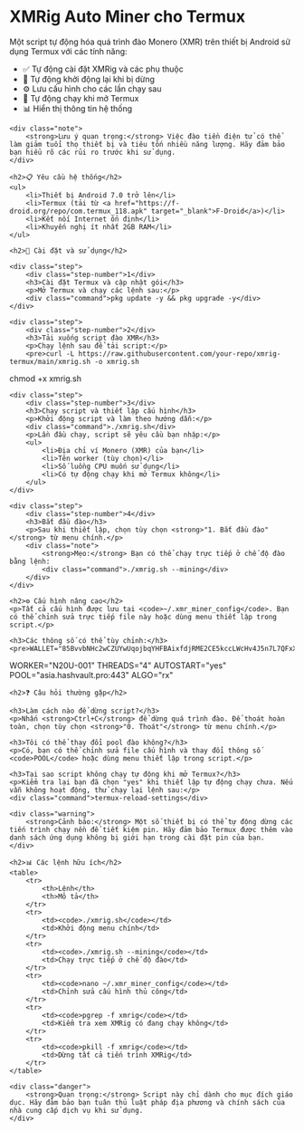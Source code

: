 <div class="container">
    <h1>XMRig Auto Miner cho Termux</h1>
    <p>Một script tự động hóa quá trình đào Monero (XMR) trên thiết bị Android sử dụng Termux với các tính năng:</p>
    <ul>
        <li>✅ Tự động cài đặt XMRig và các phụ thuộc</li>
        <li>🔄 Tự động khởi động lại khi bị dừng</li>
        <li>⚙️ Lưu cấu hình cho các lần chạy sau</li>
        <li>🚀 Tự động chạy khi mở Termux</li>
        <li>📊 Hiển thị thông tin hệ thống</li>
    </ul>

    <div class="note">
        <strong>Lưu ý quan trọng:</strong> Việc đào tiền điện tử có thể làm giảm tuổi thọ thiết bị và tiêu tốn nhiều năng lượng. Hãy đảm bảo bạn hiểu rõ các rủi ro trước khi sử dụng.
    </div>

    <h2>📋 Yêu cầu hệ thống</h2>
    <ul>
        <li>Thiết bị Android 7.0 trở lên</li>
        <li>Termux (tải từ <a href="https://f-droid.org/repo/com.termux_118.apk" target="_blank">F-Droid</a>)</li>
        <li>Kết nối Internet ổn định</li>
        <li>Khuyến nghị ít nhất 2GB RAM</li>
    </ul>

    <h2>🚀 Cài đặt và sử dụng</h2>

    <div class="step">
        <div class="step-number">1</div>
        <h3>Cài đặt Termux và cập nhật gói</h3>
        <p>Mở Termux và chạy các lệnh sau:</p>
        <div class="command">pkg update -y && pkg upgrade -y</div>
    </div>

    <div class="step">
        <div class="step-number">2</div>
        <h3>Tải xuống script đào XMR</h3>
        <p>Chạy lệnh sau để tải script:</p>
        <pre>curl -L https://raw.githubusercontent.com/your-repo/xmrig-termux/main/xmrig.sh -o xmrig.sh
chmod +x xmrig.sh</pre>
    </div>

    <div class="step">
        <div class="step-number">3</div>
        <h3>Chạy script và thiết lập cấu hình</h3>
        <p>Khởi động script và làm theo hướng dẫn:</p>
        <div class="command">./xmrig.sh</div>
        <p>Lần đầu chạy, script sẽ yêu cầu bạn nhập:</p>
        <ul>
            <li>Địa chỉ ví Monero (XMR) của bạn</li>
            <li>Tên worker (tùy chọn)</li>
            <li>Số luồng CPU muốn sử dụng</li>
            <li>Có tự động chạy khi mở Termux không</li>
        </ul>
    </div>

    <div class="step">
        <div class="step-number">4</div>
        <h3>Bắt đầu đào</h3>
        <p>Sau khi thiết lập, chọn tùy chọn <strong>"1. Bắt đầu đào"</strong> từ menu chính.</p>
        <div class="note">
            <strong>Mẹo:</strong> Bạn có thể chạy trực tiếp ở chế độ đào bằng lệnh:
            <div class="command">./xmrig.sh --mining</div>
        </div>
    </div>

    <h2>⚙️ Cấu hình nâng cao</h2>
    <p>Tất cả cấu hình được lưu tại <code>~/.xmr_miner_config</code>. Bạn có thể chỉnh sửa trực tiếp file này hoặc dùng menu thiết lập trong script.</p>

    <h3>Các thông số có thể tùy chỉnh:</h3>
    <pre>WALLET="85BvvbNHc2wCZUYwUqojbqYHFBAixfdjRME2CE5kccLWcHv4J5n7L7QFxXF7HT5G2XYyM62pMLf5oaCH2hwmtzPa83Rfkcu"
WORKER="N20U-001"
THREADS="4"
AUTOSTART="yes"
POOL="asia.hashvault.pro:443"
ALGO="rx"</pre>

    <h2>❓ Câu hỏi thường gặp</h2>

    <h3>Làm cách nào để dừng script?</h3>
    <p>Nhấn <strong>Ctrl+C</strong> để dừng quá trình đào. Để thoát hoàn toàn, chọn tùy chọn <strong>"0. Thoát"</strong> từ menu chính.</p>

    <h3>Tôi có thể thay đổi pool đào không?</h3>
    <p>Có, bạn có thể chỉnh sửa file cấu hình và thay đổi thông số <code>POOL</code> hoặc dùng menu thiết lập trong script.</p>

    <h3>Tại sao script không chạy tự động khi mở Termux?</h3>
    <p>Kiểm tra lại bạn đã chọn "yes" khi thiết lập tự động chạy chưa. Nếu vẫn không hoạt động, thử chạy lại lệnh sau:</p>
    <div class="command">termux-reload-settings</div>

    <div class="warning">
        <strong>Cảnh báo:</strong> Một số thiết bị có thể tự động dừng các tiến trình chạy nền để tiết kiệm pin. Hãy đảm bảo Termux được thêm vào danh sách ứng dụng không bị giới hạn trong cài đặt pin của bạn.
    </div>

    <h2>📊 Các lệnh hữu ích</h2>
    <table>
        <tr>
            <th>Lệnh</th>
            <th>Mô tả</th>
        </tr>
        <tr>
            <td><code>./xmrig.sh</code></td>
            <td>Khởi động menu chính</td>
        </tr>
        <tr>
            <td><code>./xmrig.sh --mining</code></td>
            <td>Chạy trực tiếp ở chế độ đào</td>
        </tr>
        <tr>
            <td><code>nano ~/.xmr_miner_config</code></td>
            <td>Chỉnh sửa cấu hình thủ công</td>
        </tr>
        <tr>
            <td><code>pgrep -f xmrig</code></td>
            <td>Kiểm tra xem XMRig có đang chạy không</td>
        </tr>
        <tr>
            <td><code>pkill -f xmrig</code></td>
            <td>Dừng tất cả tiến trình XMRig</td>
        </tr>
    </table>

    <div class="danger">
        <strong>Quan trọng:</strong> Script này chỉ dành cho mục đích giáo dục. Hãy đảm bảo bạn tuân thủ luật pháp địa phương và chính sách của nhà cung cấp dịch vụ khi sử dụng.
    </div>
</div>
</div>
